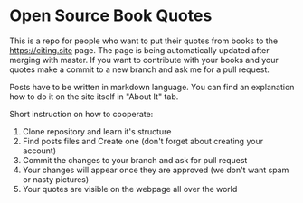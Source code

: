 # Open Source Book Quotes


This is a repo for people who want to put their quotes from books to the https://citing.site page.
The page is being automatically updated after merging with master. If you want to contribute with your books and your quotes make a commit to a new branch and ask me for a pull request.

Posts have to be written in markdown language. You can find an explanation how to do it on the site itself in "About It" tab.

Short instruction on how to cooperate:

1. Clone repository and learn it's structure
2. Find posts files and Create one (don't forget about creating your account)
3. Commit the changes to your branch and ask for pull request
4. Your changes will appear once they are approved (we don't want spam or nasty pictures)
5. Your quotes are visible on the webpage all over the world
